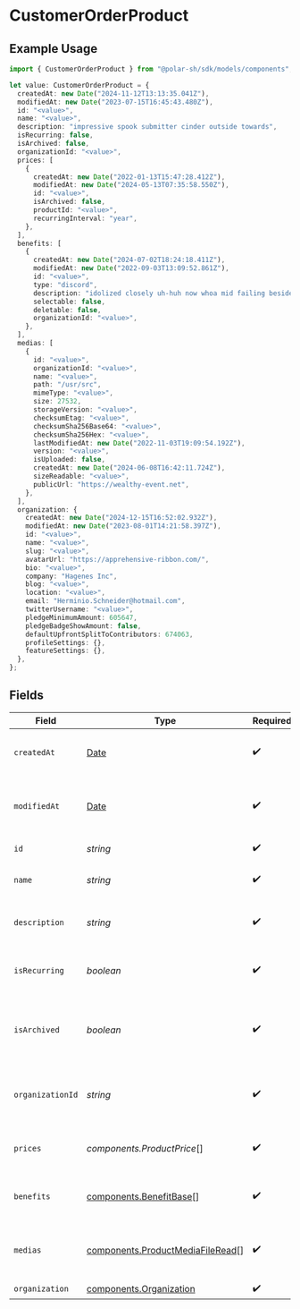 # CustomerOrderProduct

## Example Usage

```typescript
import { CustomerOrderProduct } from "@polar-sh/sdk/models/components";

let value: CustomerOrderProduct = {
  createdAt: new Date("2024-11-12T13:13:35.041Z"),
  modifiedAt: new Date("2023-07-15T16:45:43.480Z"),
  id: "<value>",
  name: "<value>",
  description: "impressive spook submitter cinder outside towards",
  isRecurring: false,
  isArchived: false,
  organizationId: "<value>",
  prices: [
    {
      createdAt: new Date("2022-01-13T15:47:28.412Z"),
      modifiedAt: new Date("2024-05-13T07:35:58.550Z"),
      id: "<value>",
      isArchived: false,
      productId: "<value>",
      recurringInterval: "year",
    },
  ],
  benefits: [
    {
      createdAt: new Date("2024-07-02T18:24:18.411Z"),
      modifiedAt: new Date("2022-09-03T13:09:52.861Z"),
      id: "<value>",
      type: "discord",
      description: "idolized closely uh-huh now whoa mid failing beside",
      selectable: false,
      deletable: false,
      organizationId: "<value>",
    },
  ],
  medias: [
    {
      id: "<value>",
      organizationId: "<value>",
      name: "<value>",
      path: "/usr/src",
      mimeType: "<value>",
      size: 27532,
      storageVersion: "<value>",
      checksumEtag: "<value>",
      checksumSha256Base64: "<value>",
      checksumSha256Hex: "<value>",
      lastModifiedAt: new Date("2022-11-03T19:09:54.192Z"),
      version: "<value>",
      isUploaded: false,
      createdAt: new Date("2024-06-08T16:42:11.724Z"),
      sizeReadable: "<value>",
      publicUrl: "https://wealthy-event.net",
    },
  ],
  organization: {
    createdAt: new Date("2024-12-15T16:52:02.932Z"),
    modifiedAt: new Date("2023-08-01T14:21:58.397Z"),
    id: "<value>",
    name: "<value>",
    slug: "<value>",
    avatarUrl: "https://apprehensive-ribbon.com/",
    bio: "<value>",
    company: "Hagenes Inc",
    blog: "<value>",
    location: "<value>",
    email: "Herminio.Schneider@hotmail.com",
    twitterUsername: "<value>",
    pledgeMinimumAmount: 605647,
    pledgeBadgeShowAmount: false,
    defaultUpfrontSplitToContributors: 674063,
    profileSettings: {},
    featureSettings: {},
  },
};
```

## Fields

| Field                                                                                         | Type                                                                                          | Required                                                                                      | Description                                                                                   |
| --------------------------------------------------------------------------------------------- | --------------------------------------------------------------------------------------------- | --------------------------------------------------------------------------------------------- | --------------------------------------------------------------------------------------------- |
| `createdAt`                                                                                   | [Date](https://developer.mozilla.org/en-US/docs/Web/JavaScript/Reference/Global_Objects/Date) | :heavy_check_mark:                                                                            | Creation timestamp of the object.                                                             |
| `modifiedAt`                                                                                  | [Date](https://developer.mozilla.org/en-US/docs/Web/JavaScript/Reference/Global_Objects/Date) | :heavy_check_mark:                                                                            | Last modification timestamp of the object.                                                    |
| `id`                                                                                          | *string*                                                                                      | :heavy_check_mark:                                                                            | The ID of the product.                                                                        |
| `name`                                                                                        | *string*                                                                                      | :heavy_check_mark:                                                                            | The name of the product.                                                                      |
| `description`                                                                                 | *string*                                                                                      | :heavy_check_mark:                                                                            | The description of the product.                                                               |
| `isRecurring`                                                                                 | *boolean*                                                                                     | :heavy_check_mark:                                                                            | Whether the product is a subscription tier.                                                   |
| `isArchived`                                                                                  | *boolean*                                                                                     | :heavy_check_mark:                                                                            | Whether the product is archived and no longer available.                                      |
| `organizationId`                                                                              | *string*                                                                                      | :heavy_check_mark:                                                                            | The ID of the organization owning the product.                                                |
| `prices`                                                                                      | *components.ProductPrice*[]                                                                   | :heavy_check_mark:                                                                            | List of prices for this product.                                                              |
| `benefits`                                                                                    | [components.BenefitBase](../../models/components/benefitbase.md)[]                            | :heavy_check_mark:                                                                            | List of benefits granted by the product.                                                      |
| `medias`                                                                                      | [components.ProductMediaFileRead](../../models/components/productmediafileread.md)[]          | :heavy_check_mark:                                                                            | List of medias associated to the product.                                                     |
| `organization`                                                                                | [components.Organization](../../models/components/organization.md)                            | :heavy_check_mark:                                                                            | N/A                                                                                           |
